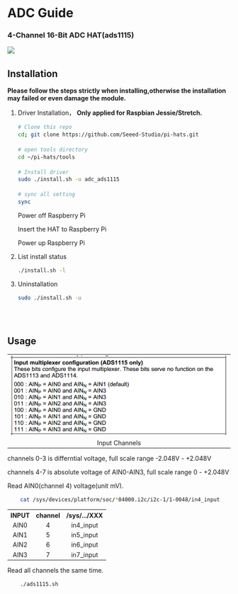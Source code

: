 # ADC Guide
### 4-Channel 16-Bit ADC HAT(ads1115)
![](https://www.seeedstudio.com/media/catalog/product/cache/ef3164306500b1080e8560b2e8b5cc0f/p/e/perspective_3.jpg)

## Installation
**Please follow the steps strictly when installing,otherwise the installation may failed or even damage the module.**

1. Driver Installation，  **Only applied for Raspbian Jessie/Stretch.**

   ```bash
   # Clone this repo
   cd; git clone https://github.com/Seeed-Studio/pi-hats.git

   # open tools directory
   cd ~/pi-hats/tools

   # Install driver
   sudo ./install.sh -u adc_ads1115

   # sync all setting
   sync
   ```
   Power off Raspberry Pi

   Insert the HAT to Raspberry Pi

   Power up Raspberry Pi

2. List install status
   ```bash
   ./install.sh -l
   ```
3. Uninstallation
   ```bash
   sudo ./install.sh -u
   ```


<br><br>
## Usage

<table style="border-style:none; border-width:0px;">
<tr align="center">
  <td>
    <img src="../images/ads1115-channels.png">
  </td>
</tr>
<tr align="center">
  <td>
    Input Channels
  </td>
</tr>
</table>

channels 0-3 is differntial voltage, full scale range -2.048V - +2.048V 

channels 4-7 is absolute voltage of AIN0-AIN3, full scale range 0 - +2.048V

Read AIN0(channel 4) voltage(unit mV).
```bash
    cat /sys/devices/platform/soc/*04000.i2c/i2c-1/1-0048/in4_input
```
<div>
        <table border="0">
	  <tr align="center">
	    <th>INPUT</th>
	    <th>channel</th>
	    <th>/sys/.../XXX</th>
	  </tr>
	  <tr align="center">
	    <td>AIN0</td>
	    <td>4</td>
	    <td>in4_input</td>
	  </tr>
	  <tr align="center">
	    <td>AIN1</td>
	    <td>5</td>
	    <td>in5_input</td>
	  </tr>
	  <tr align="center">
	    <td>AIN2</td>
	    <td>6</td>
	    <td>in6_input</td>
	  </tr>
	  <tr align="center">
	    <td>AIN3</td>
	    <td>7</td>
	    <td>in7_input</td>
	  </tr>
	</table>
</div>

Read all channels the same time.
```bash
    ./ads1115.sh
```
